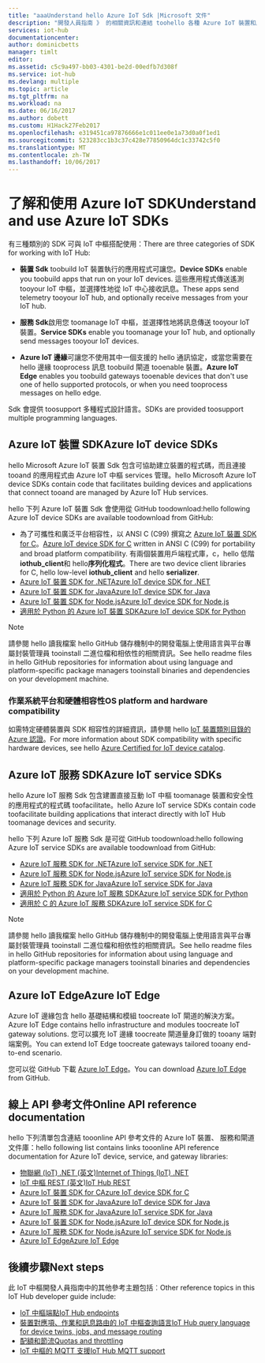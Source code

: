 ```yaml
---
title: "aaaUnderstand hello Azure IoT Sdk |Microsoft 文件"
description: "開發人員指南 》 的相關資訊和連結 toohello 各種 Azure IoT 裝置和服務的 Sdk，您可以使用 toobuild 裝置應用程式和後端應用程式。"
services: iot-hub
documentationcenter: 
author: dominicbetts
manager: timlt
editor: 
ms.assetid: c5c9a497-bb03-4301-be2d-00edfb7d308f
ms.service: iot-hub
ms.devlang: multiple
ms.topic: article
ms.tgt_pltfrm: na
ms.workload: na
ms.date: 06/16/2017
ms.author: dobett
ms.custom: H1Hack27Feb2017
ms.openlocfilehash: e319451ca97876666e1c011ee0e1a73d0a0f1ed1
ms.sourcegitcommit: 523283cc1b3c37c428e77850964dc1c33742c5f0
ms.translationtype: MT
ms.contentlocale: zh-TW
ms.lasthandoff: 10/06/2017
---
```

# <a name="understand-and-use-azure-iot-sdks"></a><span data-ttu-id="d648c-103">了解和使用 Azure IoT SDK</span><span class="sxs-lookup"><span data-stu-id="d648c-103">Understand and use Azure IoT SDKs</span></span>

<span data-ttu-id="d648c-104">有三種類別的 SDK 可與 IoT 中樞搭配使用：</span><span class="sxs-lookup"><span data-stu-id="d648c-104">There are three categories of SDK for working with IoT Hub:</span></span>

* <span data-ttu-id="d648c-105">**裝置 Sdk** toobuild IoT 裝置執行的應用程式可讓您。</span><span class="sxs-lookup"><span data-stu-id="d648c-105">**Device SDKs** enable you toobuild apps that run on your IoT devices.</span></span> <span data-ttu-id="d648c-106">這些應用程式傳送遙測 tooyour IoT 中樞，並選擇性地從 IoT 中心接收訊息。</span><span class="sxs-lookup"><span data-stu-id="d648c-106">These apps send telemetry tooyour IoT hub, and optionally receive messages from your IoT hub.</span></span>

* <span data-ttu-id="d648c-107">**服務 Sdk**啟用您 toomanage IoT 中樞，並選擇性地將訊息傳送 tooyour IoT 裝置。</span><span class="sxs-lookup"><span data-stu-id="d648c-107">**Service SDKs** enable you toomanage your IoT hub, and optionally send messages tooyour IoT devices.</span></span>

* <span data-ttu-id="d648c-108">**Azure IoT 邊緣**可讓您不使用其中一個支援的 hello 通訊協定，或當您需要在 hello 邊緣 tooprocess 訊息 toobuild 閘道 tooenable 裝置。</span><span class="sxs-lookup"><span data-stu-id="d648c-108">**Azure IoT Edge** enables you toobuild gateways tooenable devices that don't use one of hello supported protocols, or when you need tooprocess messages on hello edge.</span></span>

<span data-ttu-id="d648c-109">Sdk 會提供 toosupport 多種程式設計語言。</span><span class="sxs-lookup"><span data-stu-id="d648c-109">SDKs are provided toosupport multiple programming languages.</span></span>

## <a name="azure-iot-device-sdks"></a><span data-ttu-id="d648c-110">Azure IoT 裝置 SDK</span><span class="sxs-lookup"><span data-stu-id="d648c-110">Azure IoT device SDKs</span></span>

<span data-ttu-id="d648c-111">hello Microsoft Azure IoT 裝置 Sdk 包含可協助建立裝置的程式碼，而且連接 tooand 的應用程式由 Azure IoT 中樞 services 管理。</span><span class="sxs-lookup"><span data-stu-id="d648c-111">hello Microsoft Azure IoT device SDKs contain code that facilitates building devices and applications that connect tooand are managed by Azure IoT Hub services.</span></span>

<span data-ttu-id="d648c-112">hello 下列 Azure IoT 裝置 Sdk 會使用從 GitHub toodownload:</span><span class="sxs-lookup"><span data-stu-id="d648c-112">hello following Azure IoT device SDKs are available toodownload from GitHub:</span></span>

* <span data-ttu-id="d648c-113">為了可攜性和廣泛平台相容性，以 ANSI C (C99) 撰寫之 [Azure IoT 裝置 SDK for C][lnk-c-device-sdk]。</span><span class="sxs-lookup"><span data-stu-id="d648c-113">[Azure IoT device SDK for C][lnk-c-device-sdk] written in ANSI C (C99) for portability and broad platform compatibility.</span></span> <span data-ttu-id="d648c-114">有兩個裝置用戶端程式庫，c，hello 低階**iothub_client**和 hello**序列化程式**。</span><span class="sxs-lookup"><span data-stu-id="d648c-114">There are two device client libraries for C, hello low-level **iothub_client** and hello **serializer**.</span></span>
* <span data-ttu-id="d648c-115">[Azure IoT 裝置 SDK for .NET][lnk-dotnet-device-sdk]</span><span class="sxs-lookup"><span data-stu-id="d648c-115">[Azure IoT device SDK for .NET][lnk-dotnet-device-sdk]</span></span>
* <span data-ttu-id="d648c-116">[Azure IoT 裝置 SDK for Java][lnk-java-device-sdk]</span><span class="sxs-lookup"><span data-stu-id="d648c-116">[Azure IoT device SDK for Java][lnk-java-device-sdk]</span></span>
* <span data-ttu-id="d648c-117">[Azure IoT 裝置 SDK for Node.js][lnk-node-device-sdk]</span><span class="sxs-lookup"><span data-stu-id="d648c-117">[Azure IoT device SDK for Node.js][lnk-node-device-sdk]</span></span>
* <span data-ttu-id="d648c-118">[適用於 Python 的 Azure IoT 裝置 SDK][lnk-python-device-sdk]</span><span class="sxs-lookup"><span data-stu-id="d648c-118">[Azure IoT device SDK for Python][lnk-python-device-sdk]</span></span>

> [!NOTE]
> <span data-ttu-id="d648c-119">請參閱 hello 讀我檔案 hello GitHub 儲存機制中的開發電腦上使用語言與平台專屬封裝管理員 tooinstall 二進位檔和相依性的相關資訊。</span><span class="sxs-lookup"><span data-stu-id="d648c-119">See hello readme files in hello GitHub repositories for information about using language and platform-specific package managers tooinstall binaries and dependencies on your development machine.</span></span>
> 
> 

### <a name="os-platform-and-hardware-compatibility"></a><span data-ttu-id="d648c-120">作業系統平台和硬體相容性</span><span class="sxs-lookup"><span data-stu-id="d648c-120">OS platform and hardware compatibility</span></span>

<span data-ttu-id="d648c-121">如需特定硬體裝置與 SDK 相容性的詳細資訊，請參閱 hello [IoT 裝置類別目錄的 Azure 認證][lnk-certified]。</span><span class="sxs-lookup"><span data-stu-id="d648c-121">For more information about SDK compatibility with specific hardware devices, see hello [Azure Certified for IoT device catalog][lnk-certified].</span></span>

## <a name="azure-iot-service-sdks"></a><span data-ttu-id="d648c-122">Azure IoT 服務 SDK</span><span class="sxs-lookup"><span data-stu-id="d648c-122">Azure IoT service SDKs</span></span>

<span data-ttu-id="d648c-123">hello Azure IoT 服務 Sdk 包含建置直接互動 IoT 中樞 toomanage 裝置和安全性的應用程式的程式碼 toofacilitate。</span><span class="sxs-lookup"><span data-stu-id="d648c-123">hello Azure IoT service SDKs contain code toofacilitate building applications that interact directly with IoT Hub toomanage devices and security.</span></span>

<span data-ttu-id="d648c-124">hello 下列 Azure IoT 服務 Sdk 是可從 GitHub toodownload:</span><span class="sxs-lookup"><span data-stu-id="d648c-124">hello following Azure IoT service SDKs are available toodownload from GitHub:</span></span>

* <span data-ttu-id="d648c-125">[Azure IoT 服務 SDK for .NET][lnk-dotnet-service-sdk]</span><span class="sxs-lookup"><span data-stu-id="d648c-125">[Azure IoT service SDK for .NET][lnk-dotnet-service-sdk]</span></span>
* <span data-ttu-id="d648c-126">[Azure IoT 服務 SDK for Node.js][lnk-node-service-sdk]</span><span class="sxs-lookup"><span data-stu-id="d648c-126">[Azure IoT service SDK for Node.js][lnk-node-service-sdk]</span></span>
* <span data-ttu-id="d648c-127">[Azure IoT 服務 SDK for Java][lnk-java-service-sdk]</span><span class="sxs-lookup"><span data-stu-id="d648c-127">[Azure IoT service SDK for Java][lnk-java-service-sdk]</span></span>
* <span data-ttu-id="d648c-128">[適用於 Python 的 Azure IoT 服務 SDK][lnk-python-service-sdk]</span><span class="sxs-lookup"><span data-stu-id="d648c-128">[Azure IoT service SDK for Python][lnk-python-service-sdk]</span></span>
* <span data-ttu-id="d648c-129">[適用於 C 的 Azure IoT 服務 SDK][lnk-c-service-sdk]</span><span class="sxs-lookup"><span data-stu-id="d648c-129">[Azure IoT service SDK for C][lnk-c-service-sdk]</span></span>

> [!NOTE]
> <span data-ttu-id="d648c-130">請參閱 hello 讀我檔案 hello GitHub 儲存機制中的開發電腦上使用語言與平台專屬封裝管理員 tooinstall 二進位檔和相依性的相關資訊。</span><span class="sxs-lookup"><span data-stu-id="d648c-130">See hello readme files in hello GitHub repositories for information about using language and platform-specific package managers tooinstall binaries and dependencies on your development machine.</span></span>

## <a name="azure-iot-edge"></a><span data-ttu-id="d648c-131">Azure IoT Edge</span><span class="sxs-lookup"><span data-stu-id="d648c-131">Azure IoT Edge</span></span>

<span data-ttu-id="d648c-132">Azure IoT 邊緣包含 hello 基礎結構和模組 toocreate IoT 閘道的解決方案。</span><span class="sxs-lookup"><span data-stu-id="d648c-132">Azure IoT Edge contains hello infrastructure and modules toocreate IoT gateway solutions.</span></span> <span data-ttu-id="d648c-133">您可以擴充 IoT 邊緣 toocreate 閘道量身訂做的 tooany 端對端案例。</span><span class="sxs-lookup"><span data-stu-id="d648c-133">You can extend IoT Edge toocreate gateways tailored tooany end-to-end scenario.</span></span>

<span data-ttu-id="d648c-134">您可以從 GitHub 下載 [Azure IoT Edge][lnk-iot-edge]。</span><span class="sxs-lookup"><span data-stu-id="d648c-134">You can download [Azure IoT Edge][lnk-iot-edge] from GitHub.</span></span>

## <a name="online-api-reference-documentation"></a><span data-ttu-id="d648c-135">線上 API 參考文件</span><span class="sxs-lookup"><span data-stu-id="d648c-135">Online API reference documentation</span></span>

<span data-ttu-id="d648c-136">hello 下列清單包含連結 tooonline API 參考文件的 Azure IoT 裝置、 服務和閘道文件庫：</span><span class="sxs-lookup"><span data-stu-id="d648c-136">hello following list contains links tooonline API reference documentation for Azure IoT device, service, and gateway libraries:</span></span>

* <span data-ttu-id="d648c-137">[物聯網 (IoT) .NET (英文)][lnk-dotnet-ref]</span><span class="sxs-lookup"><span data-stu-id="d648c-137">[Internet of Things (IoT) .NET][lnk-dotnet-ref]</span></span>
* <span data-ttu-id="d648c-138">[IoT 中樞 REST (英文)][lnk-rest-ref]</span><span class="sxs-lookup"><span data-stu-id="d648c-138">[IoT Hub REST][lnk-rest-ref]</span></span>
* <span data-ttu-id="d648c-139">[Azure IoT 裝置 SDK for C][lnk-c-ref]</span><span class="sxs-lookup"><span data-stu-id="d648c-139">[Azure IoT device SDK for C][lnk-c-ref]</span></span>
* <span data-ttu-id="d648c-140">[Azure IoT 裝置 SDK for Java][lnk-java-ref]</span><span class="sxs-lookup"><span data-stu-id="d648c-140">[Azure IoT device SDK for Java][lnk-java-ref]</span></span>
* <span data-ttu-id="d648c-141">[Azure IoT 服務 SDK for Java][lnk-java-service-ref]</span><span class="sxs-lookup"><span data-stu-id="d648c-141">[Azure IoT service SDK for Java][lnk-java-service-ref]</span></span>
* <span data-ttu-id="d648c-142">[Azure IoT 裝置 SDK for Node.js][lnk-node-ref]</span><span class="sxs-lookup"><span data-stu-id="d648c-142">[Azure IoT device SDK for Node.js][lnk-node-ref]</span></span>
* <span data-ttu-id="d648c-143">[Azure IoT 服務 SDK for Node.js][lnk-node-service-ref]</span><span class="sxs-lookup"><span data-stu-id="d648c-143">[Azure IoT service SDK for Node.js][lnk-node-service-ref]</span></span>
* <span data-ttu-id="d648c-144">[Azure IoT Edge][lnk-gateway-ref]</span><span class="sxs-lookup"><span data-stu-id="d648c-144">[Azure IoT Edge][lnk-gateway-ref]</span></span>

## <a name="next-steps"></a><span data-ttu-id="d648c-145">後續步驟</span><span class="sxs-lookup"><span data-stu-id="d648c-145">Next steps</span></span>

<span data-ttu-id="d648c-146">此 IoT 中樞開發人員指南中的其他參考主題包括︰</span><span class="sxs-lookup"><span data-stu-id="d648c-146">Other reference topics in this IoT Hub developer guide include:</span></span>

* <span data-ttu-id="d648c-147">[IoT 中樞端點][lnk-devguide-endpoints]</span><span class="sxs-lookup"><span data-stu-id="d648c-147">[IoT Hub endpoints][lnk-devguide-endpoints]</span></span>
* <span data-ttu-id="d648c-148">[裝置對應項、作業和訊息路由的 IoT 中樞查詢語言][lnk-devguide-query]</span><span class="sxs-lookup"><span data-stu-id="d648c-148">[IoT Hub query language for device twins, jobs, and message routing][lnk-devguide-query]</span></span>
* <span data-ttu-id="d648c-149">[配額和節流][lnk-devguide-quotas]</span><span class="sxs-lookup"><span data-stu-id="d648c-149">[Quotas and throttling][lnk-devguide-quotas]</span></span>
* <span data-ttu-id="d648c-150">[IoT 中樞的 MQTT 支援][lnk-devguide-mqtt]</span><span class="sxs-lookup"><span data-stu-id="d648c-150">[IoT Hub MQTT support][lnk-devguide-mqtt]</span></span>

<!-- Links and images -->

[lnk-c-device-sdk]: https://github.com/Azure/azure-iot-sdk-c
[lnk-c-service-sdk]: https://github.com/Azure/azure-iot-sdk-c/tree/master/iothub_service_client
[lnk-dotnet-device-sdk]: https://github.com/Azure/azure-iot-sdk-csharp/tree/master/device
[lnk-java-device-sdk]: https://github.com/Azure/azure-iot-sdk-java/tree/master/device
[lnk-dotnet-service-sdk]: https://github.com/Azure/azure-iot-sdk-csharp/tree/master/service
[lnk-java-service-sdk]: https://github.com/Azure/azure-iot-sdk-java/tree/master/service
[lnk-node-device-sdk]: https://github.com/Azure/azure-iot-sdk-node/tree/master/device
[lnk-node-service-sdk]: https://github.com/Azure/azure-iot-sdk-node/tree/master/service
[lnk-python-device-sdk]: https://github.com/Azure/azure-iot-sdk-python/tree/master/device
[lnk-python-service-sdk]: https://github.com/Azure/azure-iot-sdk-python/tree/master/service
[lnk-certified]: https://catalog.azureiotsuite.com/
[lnk-iot-edge]: https://github.com/Azure/iot-edge

[lnk-dotnet-ref]: https://docs.microsoft.com/dotnet/api/microsoft.azure.devices
[lnk-c-ref]: https://azure.github.io/azure-iot-sdk-c/index.html
[lnk-java-ref]: https://docs.microsoft.com/java/api/com.microsoft.azure.sdk.iot.device
[lnk-node-ref]: https://azure.github.io/azure-iot-sdk-node/
[lnk-rest-ref]: https://docs.microsoft.com/rest/api/iothub/
[lnk-java-service-ref]: https://docs.microsoft.com/java/api/com.microsoft.azure.sdk.iot.service.auth
[lnk-node-service-ref]: https://azure.github.io/azure-iot-sdk-node/
[lnk-gateway-ref]: http://azure.github.io/iot-edge/api_reference/c/html/

[lnk-devguide-endpoints]: iot-hub-devguide-endpoints.md
[lnk-devguide-quotas]: iot-hub-devguide-quotas-throttling.md
[lnk-devguide-query]: iot-hub-devguide-query-language.md
[lnk-devguide-mqtt]: iot-hub-mqtt-support.md
